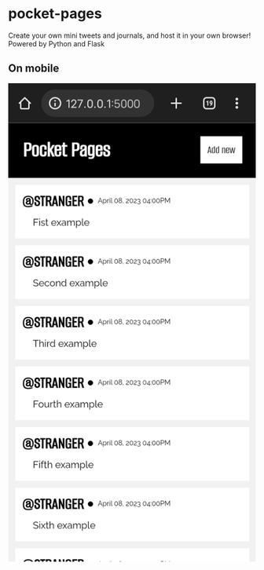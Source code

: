# pocket-pages
Create your own mini tweets and journals, and host it in your own browser! Powered by Python and Flask

## On mobile
![](assets/Screenshot_2023_0408_162539.png)
